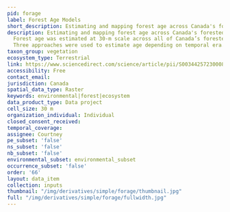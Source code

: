 ```yaml
---
pid: forage
label: Forest Age Models
short_description: Estimating and mapping forest age across Canada's forested ecosystems.
description: Estimating and mapping forest age across Canada's forested ecosystems.
  Forest age was estimated at 30-m scale across all of Canada’s forested ecosystems.
  Three approaches were used to estimate age depending on temporal era.
taxon_group: vegetation
ecosystem_type: Terrestrial
link: https://www.sciencedirect.com/science/article/pii/S0034425723000809
accessibility: Free
contact_email: 
jurisdiction: Canada
spatial_data_type: Raster
keywords: environmental|forest|ecosystem
data_product_type: Data project
cell_size: 30 m
organization_individual: Individual
closed_consent_received: 
temporal_coverage: 
assignee: Courtney
pe_subset: 'false'
ns_subset: 'false'
nb_subset: 'false'
environmental_subset: environmental_subset
occurrence_subset: 'false'
order: '66'
layout: data_item
collection: inputs
thumbnail: "/img/derivatives/simple/forage/thumbnail.jpg"
full: "/img/derivatives/simple/forage/fullwidth.jpg"
---
```

